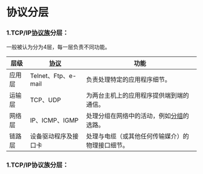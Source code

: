# 协议分层

### 1.TCP/IP[协议族](../wang-luo-ming-ci-shi-yi.md/#xieyizu)分层：

一般被认为分为4层，每一层负责不同功能。

| 层级 | [协议](../wang-luo-ming-ci-shi-yi.md/#xieyi) | 功能 |
| --- | --- | --- |
| 应用层 | Telnet、Ftp、e-mail | 负责处理特定的应用程序细节。 |
| 运输层 | TCP、UDP | 为两台主机上的应用程序提供端到端的通信。 |
| 网络层 | IP、ICMP、IGMP | 处理分组在网络中的活动，例如[分组](../wang-luo-ming-ci-shi-yi.md/#fenzujiaohuan)的选路。 |
| 链路层 | 设备驱动程序及接口卡 | 处理与电缆（或其他任何传输媒介）的物理接口细节。 |

### 1.TCP/IP协议族分层：



